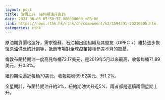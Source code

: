 ```yaml
---
layout: post
title: 油價上升　紐約期油升逾1%
date: 2021-06-05 05:50:37.000000000 +08:00
link: https://news.rthk.hk/rthk/ch/component/k2/1594391-20210605.htm
categories: rthk
---
```


原油期貨價格造好，需求復蘇、石油輸出國組織及其盟友（OPEC +）維持逐步恢復原油供應的計劃等，抵銷市場對全球疫苗接種參差不齊的擔憂。

倫敦布蘭特期油一度高見每桶72.17美元，是2019年5月以來最高，收報每桶71.89美元，升0.8%。

紐約期油逼近每桶70美元，收報每桶69.62美元，升1.2%。

全星期計，布蘭特期油升約3%，紐約期油大升近5%，兩者都是連續兩個星期上升。
